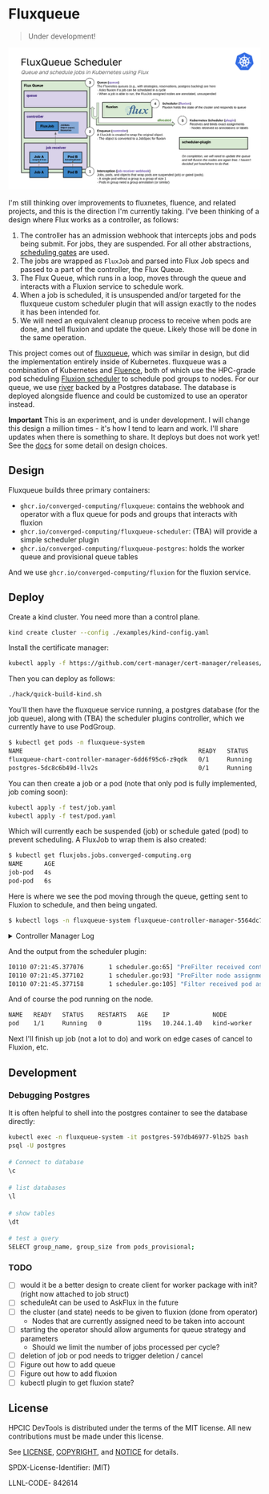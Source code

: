 # Fluxqueue

> Under development!

![img/fluxqueue.png](img/fluxqueue.png)

I'm still thinking over improvements to fluxnetes, fluence, and related projects, and this is the direction I'm currently taking. I've been thinking of a design where Flux works as a controller, as follows:

1. The controller has an admission webhook that intercepts jobs and pods being submit. For jobs, they are suspended. For all other abstractions, [scheduling gates](https://kubernetes.io/blog/2022/12/26/pod-scheduling-readiness-alpha/) are used.
2. The jobs are wrapped as `FluxJob` and parsed into Flux Job specs and passed to a part of the controller, the Flux Queue.
3. The Flux Queue, which runs in a loop, moves through the queue and interacts with a Fluxion service to schedule work.
4. When a job is scheduled, it is unsuspended and/or targeted for the fluxqueue custom scheduler plugin that will assign exactly to the nodes it has been intended for.
5. We will need an equivalent cleanup process to receive when pods are done, and tell fluxion and update the queue. Likely those will be done in the same operation.

This project comes out of [fluxqueue](https://github.com/converged-computing/fluxqueue), which was similar in design, but did the implementation entirely inside of Kubernetes. fluxqueue was a combination of Kubernetes and [Fluence](https://github.com/flux-framework/flux-k8s), both of which use the HPC-grade pod scheduling [Fluxion scheduler](https://github.com/flux-framework/flux-sched) to schedule pod groups to nodes. For our queue, we use [river](https://riverqueue.com/docs) backed by a Postgres database. The database is deployed alongside fluence and could be customized to use an operator instead.

**Important** This is an experiment, and is under development. I will change this design a million times - it's how I tend to learn and work. I'll share updates when there is something to share. It deploys but does not work yet!
See the [docs](docs) for some detail on design choices.

## Design

Fluxqueue builds three primary containers:

 - `ghcr.io/converged-computing/fluxqueue`: contains the webhook and operator with a flux queue for pods and groups that interacts with fluxion
 - `ghcr.io/converged-computing/fluxqueue-scheduler`: (TBA) will provide a simple scheduler plugin
 - `ghcr.io/converged-computing/fluxqueue-postgres`: holds the worker queue and provisional queue tables

And we use `ghcr.io/converged-computing/fluxion` for the fluxion service.

## Deploy

Create a kind cluster. You need more than a control plane.

```bash
kind create cluster --config ./examples/kind-config.yaml
```

Install the certificate manager:

```bash
kubectl apply -f https://github.com/cert-manager/cert-manager/releases/download/v1.13.1/cert-manager.yaml
```

Then you can deploy as follows:

```bash
./hack/quick-build-kind.sh
```

You'll then have the fluxqueue service running, a postgres database (for the job queue), along with (TBA) the scheduler plugins controller, which we
currently have to use PodGroup.

```bash
$ kubectl get pods -n fluxqueue-system
NAME                                                 READY   STATUS    RESTARTS   AGE
fluxqueue-chart-controller-manager-6dd6f95c6-z9qdk   0/1     Running   0          9s
postgres-5dc8c6b49d-llv2s                            0/1     Running   0          9s
```

You can then create a job or a pod (note that only pod is fully implemented, job coming soon):

```bash
kubectl apply -f test/job.yaml
kubectl apply -f test/pod.yaml
```

Which will currently each be suspended (job) or schedule gated (pod) to prevent scheduling. A FluxJob to wrap them is also created:

```bash
$ kubectl get fluxjobs.jobs.converged-computing.org 
NAME      AGE
job-pod   4s
pod-pod   6s
```

Here is where we see the pod moving through the queue, getting sent to Fluxion to schedule, and then being ungated.

```bash
$ kubectl logs -n fluxqueue-system fluxqueue-controller-manager-5564dc7c9-4fjkx 
```

<details>

<summary> Controller Manager Log </summary>

```console
2025/01/10 07:21:03 🦩️ starting client (127.0.0.1:4242)...
Number nodes  2
Skipping control plane node  kind-control-plane

📦️ kind-worker
      allocated cpu: 1
      available cpu: 15
      allocated mem: 1193279488
      available mem: 61682343936
       running pods: 8

2025-01-10T07:21:03Z    INFO    fluxqueue       match policy    {"Policy": "lonode"}
2025-01-10T07:21:03Z    INFO    fluxqueue       ⭐️ Init cluster status  {"Status": "INIT_SUCCESS"}
2025-01-10T07:21:03Z    INFO    controller-runtime.webhook      Registering webhook     {"path": "/mutate-v1-sidecar"}
2025-01-10T07:21:03Z    INFO    setup   starting manager
2025-01-10T07:21:03Z    INFO    controller-runtime.metrics      Starting metrics server
2025-01-10T07:21:03Z    INFO    setup   disabling http/2
2025-01-10T07:21:03Z    INFO    controller-runtime.webhook      Starting webhook server
2025-01-10T07:21:03Z    INFO    setup   disabling http/2
2025-01-10T07:21:03Z    INFO    starting server {"name": "health probe", "addr": "[::]:8081"}
2025-01-10T07:21:03Z    INFO    controller-runtime.certwatcher  Updated current TLS certificate
2025-01-10T07:21:03Z    INFO    controller-runtime.webhook      Serving webhook server  {"host": "", "port": 9443}
2025-01-10T07:21:03Z    INFO    controller-runtime.certwatcher  Starting certificate watcher
I0110 07:21:03.973120       1 leaderelection.go:254] attempting to acquire leader lease fluxqueue-system/b321c34b.converged-computing.org...
2025-01-10T07:21:04Z    INFO    controller-runtime.metrics      Serving metrics server  {"bindAddress": ":8443", "secure": true}
I0110 07:21:20.494678       1 leaderelection.go:268] successfully acquired lease fluxqueue-system/b321c34b.converged-computing.org
2025-01-10T07:21:20Z    DEBUG   events  fluxqueue-controller-manager-5564dc7c9-4fjkx_20ecc1fb-82f4-45d5-b074-3a6f9fc8ad6e became leader     {"type": "Normal", "object": {"kind":"Lease","namespace":"fluxqueue-system","name":"b321c34b.converged-computing.org","uid":"b4bd2847-851a-44d1-976f-757f50d4ad4b","apiVersion":"coordination.k8s.io/v1","resourceVersion":"21215"}, "reason": "LeaderElection"}
2025-01-10T07:21:20Z    INFO    Starting EventSource    {"controller": "fluxjob", "controllerGroup": "jobs.converged-computing.org", "controllerKind": "FluxJob", "source": "kind source: *v1alpha1.FluxJob"}
2025-01-10T07:21:20Z    INFO    Starting Controller     {"controller": "fluxjob", "controllerGroup": "jobs.converged-computing.org", "controllerKind": "FluxJob"}
2025-01-10T07:21:20Z    INFO    Starting workers        {"controller": "fluxjob", "controllerGroup": "jobs.converged-computing.org", "controllerKind": "FluxJob", "worker count": 1}
2025-01-10T07:21:45Z    INFO    webhook Enqueue pod     {"Name": "pod", "Namespace": "default"}
2025-01-10T07:21:45Z    INFO    webhook received pod and added gate     {"Name": "pod"}
2025-01-10T07:21:45Z    INFO    submit  Creating flux job       {"Namespace": "default", "Name": "pod-pod"}
2025-01-10T07:21:45Z    INFO    submit  Created flux job        {"Namespace": "default", "Name": "pod-pod"}
2025-01-10T07:21:45Z    INFO    fluxqueue       🌀 Event received by FluxJob controller!
2025-01-10T07:21:45Z    INFO    fluxqueue       Request:        {"req": {"name":"pod-pod","namespace":"default"}}
2025-01-10T07:21:45Z    INFO    fluxqueue       Found FluxJob   {"Name": "pod-pod", "Namespace": "default", "Status": ""}
2025-01-10T07:21:45Z    INFO    fluxqueue       Preparing to submit FluxJob     {"Namespace": "default", "Name": "pod-pod"}
2025-01-10T07:21:45Z    INFO    webhook Admission or new or seen pod success.
false
2025-01-10T07:21:45Z    INFO    fluxqueue       Enqueue for job was successful  {"Namespace": "default", "Name": "pod-pod"}
2025-01-10T07:21:45Z    INFO    fluxqueue       Job was added to pending        {"Namespace": "default", "Name": "pod-pod"}
I0110 07:21:45.357258       1 queue.go:277] [0xc000766330]
2025-01-10T07:21:45Z    INFO    worker  [WORK] Asking Fluxion running for job   {"Namespace": "default", "Name": "pod", "Args": {"jobspec":"attributes:\n  system: {}\nresources:\n- count: 1\n  type: node\n  with:\n  - count: 1\n    label: pod\n    type: slot\n    with:\n    - count: 1\n      type: core\ntasks:\n- command:\n  - echo\n  - default\n  - pod\n  count:\n    per_slot: 1\n  slot: pod\nversion: 1\n","object":null,"name":"pod","namespace":"default","flux_job_name":"pod-pod","type":"0","reservation":0,"duration":0,"size":1,"nodes":""}}
2025/01/10 07:21:45 🦩️ starting client (127.0.0.1:4242)...
attributes:
  system: {}
resources:
- count: 1
  type: node
  with:
  - count: 1
    label: pod
    type: slot
    with:
    - count: 1
      type: core
tasks:
- command:
  - echo
  - default
  - pod
  count:
    per_slot: 1
  slot: pod
version: 1

allocation:"{\"graph\": {\"nodes\": [{\"id\": \"3\", \"metadata\": {\"type\": \"core\", \"id\": 0, \"rank\": -1, \"exclusive\": true, \"paths\": {\"containment\": \"/cluster0/0/kind-worker1/core0\"}}}, {\"id\": \"2\", \"metadata\": {\"type\": \"node\", \"basename\": \"kind-worker\", \"id\": 1, \"rank\": -1, \"paths\": {\"containment\": \"/cluster0/0/kind-worker1\"}}}, {\"id\": \"1\", \"metadata\": {\"type\": \"subnet\", \"basename\": \"\", \"id\": 0, \"rank\": -1, \"paths\": {\"containment\": \"/cluster0/0\"}}}, {\"id\": \"0\", \"metadata\": {\"type\": \"cluster\", \"id\": 1, \"rank\": -1, \"paths\": {\"containment\": \"/cluster0\"}}}], \"edges\": [{\"source\": \"2\", \"target\": \"3\"}, {\"source\": \"1\", \"target\": \"2\"}, {\"source\": \"0\", \"target\": \"1\"}]}}\n" jobid:1 overhead:0.0003170967
2025-01-10T07:21:45Z    INFO    worker  Parsing fluxion nodes   {"Nodes": [{"id":"3","metadata":{"type":"core","id":0,"rank":-1,"basename":"","exclusive":true,"paths":{"containment":"/cluster0/0/kind-worker1/core0"}}},{"id":"2","metadata":{"type":"node","id":1,"rank":-1,"basename":"kind-worker","exclusive":false,"paths":{"containment":"/cluster0/0/kind-worker1"}}},{"id":"1","metadata":{"type":"subnet","id":0,"rank":-1,"basename":"","exclusive":false,"paths":{"containment":"/cluster0/0"}}},{"id":"0","metadata":{"type":"cluster","id":1,"rank":-1,"basename":"","exclusive":false,"paths":{"containment":"/cluster0"}}}]}
2025-01-10T07:21:45Z    INFO    worker  Allocation response     {"Nodes": ["kind-worker"]}
2025-01-10T07:21:45Z    INFO    fluxqueue       Updated FluxJob {"Name": "pod-pod", "Namespace": "default", "Status": "statusSubmit"}
2025-01-10T07:21:45Z    INFO    fluxqueue       🌀 Event received by FluxJob controller!
2025-01-10T07:21:45Z    INFO    fluxqueue       Request:        {"req": {"name":"pod-pod","namespace":"default"}}
2025-01-10T07:21:45Z    INFO    fluxqueue       Found FluxJob   {"Name": "pod-pod", "Namespace": "default", "Status": "statusSubmit"}
{"metadata": {"labels": {"fluxqueue/fluxion-nodes": "kind-worker"}}}
2025-01-10T07:21:45Z    INFO    webhook Enqueue pod     {"Name": "pod", "Namespace": "default"}
2025-01-10T07:21:45Z    INFO    webhook Admission or new or seen pod success.
2025-01-10T07:21:45Z    INFO    webhook Enqueue pod     {"Name": "pod", "Namespace": "default"}
2025-01-10T07:21:45Z    INFO    webhook Admission or new or seen pod success.
2025-01-10T07:21:45Z    INFO    worker  Success ungating pod    {"Namespace": "default", "Name": "pod"}
2025-01-10T07:21:45Z    INFO    worker  [WORK] nodes allocated for job  {"JobId": 1, "Nodes": ["kind-worker"], "Namespace": "default", "Name": "pod"}
```

</details>


And the output from the scheduler plugin:

```bash
I0110 07:21:45.377076       1 scheduler.go:65] "PreFilter received contender pod" pod="default/pod"
I0110 07:21:45.377102       1 scheduler.go:93] "PreFilter node assignment" pod="default/pod" node="kind-worker"
I0110 07:21:45.377158       1 scheduler.go:105] "Filter received pod assignment" pod="default/pod" node="kind-worker"
```

And of course the pod running on the node.

```bash
NAME   READY   STATUS    RESTARTS   AGE    IP            NODE          NOMINATED NODE   READINESS GATES
pod    1/1     Running   0          119s   10.244.1.40   kind-worker   <none>           <none>
```

Next I'll finish up job (not a lot to do) and work on edge cases of cancel to Fluxion, etc.

## Development

### Debugging Postgres

It is often helpful to shell into the postgres container to see the database directly:

```bash
kubectl exec -n fluxqueue-system -it postgres-597db46977-9lb25 bash
psql -U postgres

# Connect to database 
\c

# list databases
\l

# show tables
\dt

# test a query
SELECT group_name, group_size from pods_provisional;
```

### TODO

- [ ] would it be a better design to create client for worker package with init? (right now attached to job struct)
- [ ] scheduleAt can be used to AskFlux in the future
- [ ] the cluster (and state) needs to be given to fluxion (done from operator)
  - Nodes that are currently assigned need to be taken into account
- [ ] starting the operator should allow arguments for queue strategy and parameters
  - Should we limit the number of jobs processed per cycle?
- [ ] deletion of job or pod needs to trigger deletion / cancel
- [ ] Figure out how to add queue
- [ ] Figure out how to add fluxion
- [ ] kubectl plugin to get fluxion state?

## License

HPCIC DevTools is distributed under the terms of the MIT license.
All new contributions must be made under this license.

See [LICENSE](https://github.com/converged-computing/cloud-select/blob/main/LICENSE),
[COPYRIGHT](https://github.com/converged-computing/cloud-select/blob/main/COPYRIGHT), and
[NOTICE](https://github.com/converged-computing/cloud-select/blob/main/NOTICE) for details.

SPDX-License-Identifier: (MIT)

LLNL-CODE- 842614
